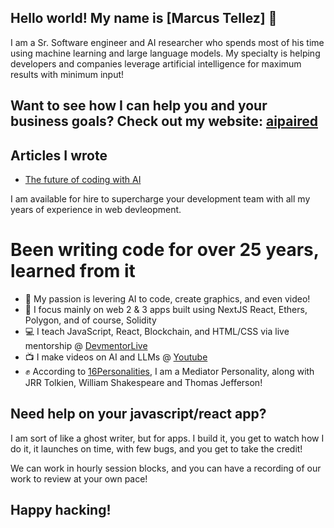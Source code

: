 ## Hello world! My name is [Marcus Tellez] 👋

I am a Sr. Software engineer and AI researcher who spends most of his time using machine learning and large language models. My specialty is helping developers and companies leverage artificial intelligence for maximum results with minimum input!

## Want to see how I can help you and your business goals? Check out my website: [aipaired]

## Articles I wrote

- [The future of coding with AI]

I am available for hire to supercharge your development team with all my years of experience in web devleopment.

# Been writing code for over 25 years, learned from it

- :brain: My passion is levering AI to code, create graphics, and even video!
- :tada: I focus mainly on web 2 & 3 apps built using NextJS React, Ethers, Polygon, and of course, Solidity
- :computer: I teach JavaScript, React, Blockchain, and HTML/CSS via live mentorship @ [DevmentorLive]
- :tv: I make videos on AI and LLMs @ [Youtube]
- :fist: According to [16Personalities], I am a Mediator Personality, along with JRR Tolkien, William Shakespeare and Thomas Jefferson!

## Need help on your javascript/react app?

I am sort of like a ghost writer, but for apps. I build it, you get to watch how I do it, it launches on time, with few bugs, and you get to take the credit!

We can work in hourly session blocks, and you can have a recording of our work to review at your own pace!


## Happy hacking!

[aipaired]: https://aipaired.com
[devmentorlive]: https://devmentor.live/?utm_source=github&utm_medium=readme&utm_campaign=about%20me
[Mark Tellez]: https://marktellez.com/?utm_source=github&utm_medium=readme&utm_campaign=about%20me
[youtube]: https://youtube.com/@devmentorlive
[16personalities]: https://www.16personalities.com/profiles/3cb740f62f842
[The future of coding with AI]: https://aipaired.com

